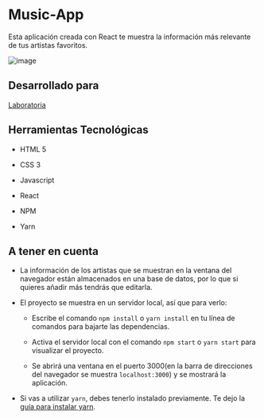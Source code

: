 # Music-App

Esta aplicación creada con React te muestra la información más relevante de tus artistas favoritos.

![image](https://user-images.githubusercontent.com/32301650/37074513-3b4f4e44-219b-11e8-9b9b-ed6b8d3f58e2.png)

## Desarrollado para

[Laboratoria](http://laboratoria.la)

## Herramientas Tecnológicas

* HTML 5

* CSS 3

* Javascript

* React

* NPM

* Yarn

## A tener en cuenta

* La información de los artistas que se muestran en la ventana del navegador están almacenados en una base de datos, por lo que si quieres añadir más tendrás que editarla.

* El proyecto se muestra en un servidor local, así que para verlo:

  * Escribe el comando ```npm install``` o ```yarn install``` en tu línea de comandos para bajarte las dependencias.

  * Activa el servidor local con el comando ```npm start``` o ```yarn start``` para visualizar el proyecto.

  * Se abrirá una ventana en el puerto 3000(en la barra de direcciones del navegador se muestra ```localhost:3000```) y se mostrará la aplicación.

* Si vas a utilizar ```yarn```, debes tenerlo instalado previamente. Te dejo la [guía para instalar yarn](https://yarnpkg.com/en/docs/install).
